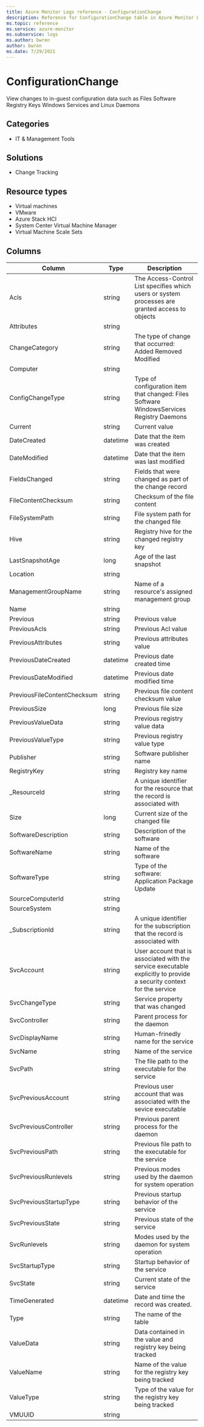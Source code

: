 ```yaml
---
title: Azure Monitor Logs reference - ConfigurationChange
description: Reference for ConfigurationChange table in Azure Monitor Logs.
ms.topic: reference
ms.service: azure-monitor
ms.subservice: logs
ms.author: bwren
author: bwren
ms.date: 7/29/2021
---
```


# ConfigurationChange

 View changes to in-guest configuration data such as Files Software Registry Keys Windows Services and Linux Daemons

## Categories

- IT & Management Tools
## Solutions

- Change Tracking
## Resource types

- Virtual machines
- VMware
- Azure Stack HCI
- System Center Virtual Machine Manager
- Virtual Machine Scale Sets




## Columns

|Column|Type|Description|
|---|---|---|
|Acls|string|The Access-Control List specifies which users or system processes are granted access to objects|
|Attributes|string||
|ChangeCategory|string|The type of change that occurred: Added Removed Modified|
|Computer|string||
|ConfigChangeType|string|Type of configuration item that changed: Files Software WindowsServices Registry Daemons|
|Current|string|Current value|
|DateCreated|datetime|Date that the item was created|
|DateModified|datetime|Date that the item was last modified|
|FieldsChanged|string|Fields that were changed as part of the change record|
|FileContentChecksum|string|Checksum of the file content|
|FileSystemPath|string|File system path for the changed file|
|Hive|string|Registry hive for the changed registry key|
|LastSnapshotAge|long|Age of the last snapshot|
|Location|string||
|ManagementGroupName|string|Name of a resource's assigned management group|
|Name|string||
|Previous|string|Previous value|
|PreviousAcls|string|Previous Acl value|
|PreviousAttributes|string|Previous attributes value|
|PreviousDateCreated|datetime|Previous date created time|
|PreviousDateModified|datetime|Previous date modified time|
|PreviousFileContentChecksum|string|Previous file content checksum value|
|PreviousSize|long|Previous file size|
|PreviousValueData|string|Previous registry value data|
|PreviousValueType|string|Previous registry value type|
|Publisher|string|Software publisher name|
|RegistryKey|string|Registry key name|
|_ResourceId|string|A unique identifier for the resource that the record is associated with|
|Size|long|Current size of the changed file|
|SoftwareDescription|string|Description of the software|
|SoftwareName|string|Name of the software|
|SoftwareType|string|Type of the software: Application Package Update|
|SourceComputerId|string||
|SourceSystem|string||
|_SubscriptionId|string|A unique identifier for the subscription that the record is associated with|
|SvcAccount|string|User account that is associated with the service executable explicitly to provide a security context for the service|
|SvcChangeType|string|Service property that was changed|
|SvcController|string|Parent process for the daemon|
|SvcDisplayName|string|Human-frinedly name for the service|
|SvcName|string|Name of the service|
|SvcPath|string|The file path to the executable for the service|
|SvcPreviousAccount|string|Previous user account that was associated with the sevice executable|
|SvcPreviousController|string|Previous parent process for the daemon|
|SvcPreviousPath|string|Previous file path to the executable for the service|
|SvcPreviousRunlevels|string|Previous modes used by the daemon for system operation|
|SvcPreviousStartupType|string|Previous startup behavior of the service|
|SvcPreviousState|string|Previous state of the service|
|SvcRunlevels|string|Modes used by the daemon for system operation|
|SvcStartupType|string|Startup behavior of the service|
|SvcState|string|Current state of the service|
|TimeGenerated|datetime|Date and time the record was created.|
|Type|string|The name of the table|
|ValueData|string|Data contained in the value and registry key being tracked|
|ValueName|string|Name of the value for the registry key being tracked|
|ValueType|string|Type of the value for the registry key being tracked|
|VMUUID|string||
